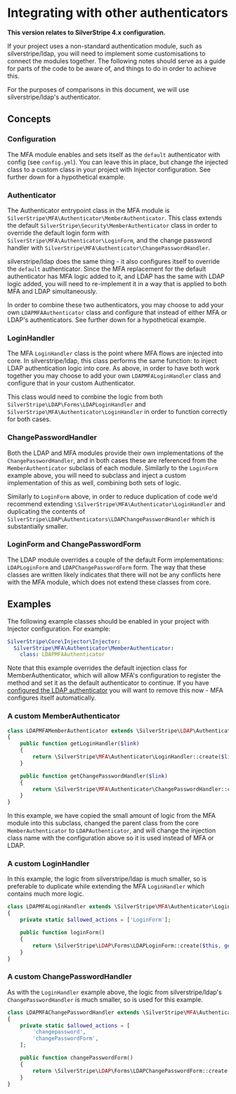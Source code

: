 # Integrating with other authenticators

**This version relates to SilverStripe 4.x configuration.**

If your project uses a non-standard authentication module, such as silverstripe/ldap, you will
need to implement some customisations to connect the modules together. The following notes should serve as a guide
for parts of the code to be aware of, and things to do in order to achieve this.

For the purposes of comparisons in this document, we will use silverstripe/ldap's authenticator.

## Concepts

### Configuration

The MFA module enables and sets itself as the `default` authenticator with config (see `config.yml`). You can leave this
in place, but change the injected class to a custom class in your project with Injector configuration. See further
down for a hypothetical example.

### Authenticator

The Authenticator entrypoint class in the MFA module is `SilverStripe\MFA\Authenticator\MemberAuthenticator`. This
class extends the default `SilverStripe\Security\MemberAuthenticator` class in order to override the default login
form with `SilverStripe\MFA\Authenticator\LoginForm`, and the change password handler with
`SilverStripe\MFA\Authenticator\ChangePasswordHandler`.

silverstripe/ldap does the same thing - it also configures itself to override the `default` authenticator. Since the
MFA replacement for the default authenticator has MFA logic added to it, and LDAP has the same with LDAP logic added, 
you will need to re-implement it in a way that is applied to both MFA and LDAP simultaneously.

In order to combine these two authenticators, you may choose to add your own `LDAPMFAAuthenticator` class and
configure that instead of either MFA or LDAP's authenticators. See further down for a hypothetical example.

### LoginHandler

The MFA `LoginHandler` class is the point where MFA flows are injected into core. In silverstripe/ldap, this
class performs the same function: to inject LDAP authentication logic into core. As above, in order to have both work
together you may choose to add your own `LDAPMFALoginHandler` class and configure that in your custom Authenticator.

This class would need to combine the logic from both `SilverStripe\LDAP\Forms\LDAPLoginHandler`
and `SilverStripe\MFA\Authenticator\LoginHandler` in order to function correctly for both cases.

### ChangePasswordHandler

Both the LDAP and MFA modules provide their own implementations of the `ChangePasswordHandler`, and in both cases
these are referenced from the `MemberAuthenticator` subclass of each module. Similarly to the `LoginForm` example
above, you will need to subclass and inject a custom implementation of this as well, combining both sets of logic.

Similarly to `LoginForm` above, in order to reduce duplication of code we'd recommend extending
`\SilverStripe\MFA\Authenticator\LoginHandler` and duplicating the contents of
`SilverStripe\LDAP\Authenticators\LDAPChangePasswordHandler` which is substantially smaller.

### LoginForm and ChangePasswordForm

The LDAP module overrides a couple of the default Form implementations: `LDAPLoginForm` and `LDAPChangePasswordForm`
form. The way that these classes are written likely indicates that there will not be any conflicts here with the
MFA module, which does not extend these classes from core.

## Examples

The following example classes should be enabled in your project with Injector configuration. For example:

```yaml
SilverStripe\Core\Injector\Injector:
  SilverStripe\MFA\Authenticator\MemberAuthenticator:
    class: LDAPMFAAuthenticator
```

Note that this example overrides the default injection class for MemberAuthenticator, which will allow MFA's
configuration to register the method and set it as the default authenticator to continue. If you have [configured
the LDAP authenticator](https://github.com/silverstripe/silverstripe-ldap/blob/master/docs/en/developer.md#show-the-ldap-login-button-on-login-form)
you will want to remove this now - MFA configures itself automatically. 

### A custom MemberAuthenticator

```php
class LDAPMFAMemberAuthenticator extends \SilverStripe\LDAP\Authenticators\LDAPAuthenticator
{
    public function getLoginHandler($link)
    {
        return \SilverStripe\MFA\Authenticator\LoginHandler::create($link, $this);
    }

    public function getChangePasswordHandler($link)
    {
        return \SilverStripe\MFA\Authenticator\ChangePasswordHandler::create($link, $this);
    }
}
```

In this example, we have copied the small amount of logic from the MFA module into this subclass, changed the parent
class from the core `MemberAuthenticator` to `LDAPAuthenticator`, and will change the injection class name with the
configuration above so it is used instead of MFA or LDAP.

### A custom LoginHandler

In this example, the logic from silverstripe/ldap is much smaller, so is preferable to duplicate while extending the
MFA `LoginHandler` which contains much more logic.

```php
class LDAPMFALoginHandler extends \SilverStripe\MFA\Authenticator\LoginHandler
{
    private static $allowed_actions = ['LoginForm'];

    public function loginForm()
    {
        return \SilverStripe\LDAP\Forms\LDAPLoginForm::create($this, get_class($this->authenticator), 'LoginForm');
    }
}
```

### A custom ChangePasswordHandler

As with the `LoginHandler` example above, the logic from silverstripe/ldap's `ChangePasswordHandler` is much smaller,
so is used for this example.

```php
class LDAPMFAChangePasswordHandler extends \SilverStripe\MFA\Authenticator\ChangePasswordHandler
{
    private static $allowed_actions = [
        'changepassword',
        'changePasswordForm',
    ];

    public function changePasswordForm()
    {
        return \SilverStripe\LDAP\Forms\LDAPChangePasswordForm::create($this, 'ChangePasswordForm');
    }
}
```
